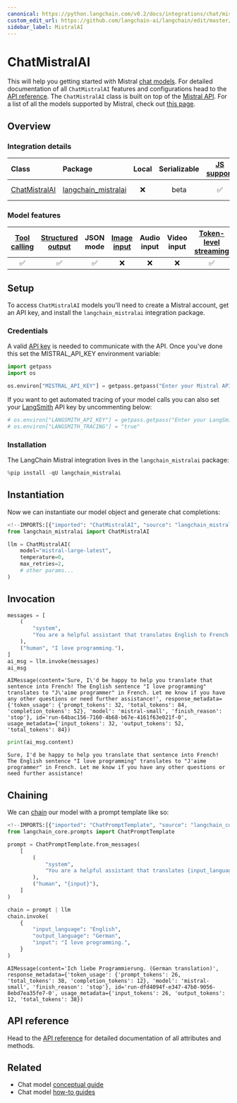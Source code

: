 ```yaml
---
canonical: https://python.langchain.com/v0.2/docs/integrations/chat/mistralai/
custom_edit_url: https://github.com/langchain-ai/langchain/edit/master/docs/docs/integrations/chat/mistralai.ipynb
sidebar_label: MistralAI
---
```


# ChatMistralAI

This will help you getting started with Mistral [chat models](/docs/concepts/#chat-models). For detailed documentation of all `ChatMistralAI` features and configurations head to the [API reference](https://api.python.langchain.com/en/latest/chat_models/langchain_mistralai.chat_models.ChatMistralAI.html). The `ChatMistralAI` class is built on top of the [Mistral API](https://docs.mistral.ai/api/). For a list of all the models supported by Mistral, check out [this page](https://docs.mistral.ai/getting-started/models/).

## Overview
### Integration details

| Class | Package | Local | Serializable | [JS support](https://js.langchain.com/v0.2/docs/integrations/chat/mistral) | Package downloads | Package latest |
| :--- | :--- | :---: | :---: |  :---: | :---: | :---: |
| [ChatMistralAI](https://api.python.langchain.com/en/latest/chat_models/langchain_mistralai.chat_models.ChatMistralAI.html) | [langchain_mistralai](https://api.python.langchain.com/en/latest/mistralai_api_reference.html) | ❌ | beta | ✅ | ![PyPI - Downloads](https://img.shields.io/pypi/dm/langchain_mistralai?style=flat-square&label=%20) | ![PyPI - Version](https://img.shields.io/pypi/v/langchain_mistralai?style=flat-square&label=%20) |

### Model features
| [Tool calling](/docs/how_to/tool_calling) | [Structured output](/docs/how_to/structured_output/) | JSON mode | [Image input](/docs/how_to/multimodal_inputs/) | Audio input | Video input | [Token-level streaming](/docs/how_to/chat_streaming/) | Native async | [Token usage](/docs/how_to/chat_token_usage_tracking/) | [Logprobs](/docs/how_to/logprobs/) |
| :---: | :---: | :---: | :---: |  :---: | :---: | :---: | :---: | :---: | :---: |
| ✅ | ✅ | ✅ | ❌ | ❌ | ❌ | ✅ | ✅ | ✅ | ❌ | 

## Setup


To access `ChatMistralAI` models you'll need to create a Mistral account, get an API key, and install the `langchain_mistralai` integration package.

### Credentials


A valid [API key](https://console.mistral.ai/users/api-keys/) is needed to communicate with the API. Once you've done this set the MISTRAL_API_KEY environment variable:


```python
import getpass
import os

os.environ["MISTRAL_API_KEY"] = getpass.getpass("Enter your Mistral API key: ")
```

If you want to get automated tracing of your model calls you can also set your [LangSmith](https://docs.smith.langchain.com/) API key by uncommenting below:


```python
# os.environ["LANGSMITH_API_KEY"] = getpass.getpass("Enter your LangSmith API key: ")
# os.environ["LANGSMITH_TRACING"] = "true"
```

### Installation

The LangChain Mistral integration lives in the `langchain_mistralai` package:


```python
%pip install -qU langchain_mistralai
```

## Instantiation

Now we can instantiate our model object and generate chat completions:


```python
<!--IMPORTS:[{"imported": "ChatMistralAI", "source": "langchain_mistralai", "docs": "https://api.python.langchain.com/en/latest/chat_models/langchain_mistralai.chat_models.ChatMistralAI.html", "title": "ChatMistralAI"}]-->
from langchain_mistralai import ChatMistralAI

llm = ChatMistralAI(
    model="mistral-large-latest",
    temperature=0,
    max_retries=2,
    # other params...
)
```

## Invocation


```python
messages = [
    (
        "system",
        "You are a helpful assistant that translates English to French. Translate the user sentence.",
    ),
    ("human", "I love programming."),
]
ai_msg = llm.invoke(messages)
ai_msg
```



```output
AIMessage(content='Sure, I\'d be happy to help you translate that sentence into French! The English sentence "I love programming" translates to "J\'aime programmer" in French. Let me know if you have any other questions or need further assistance!', response_metadata={'token_usage': {'prompt_tokens': 32, 'total_tokens': 84, 'completion_tokens': 52}, 'model': 'mistral-small', 'finish_reason': 'stop'}, id='run-64bac156-7160-4b68-b67e-4161f63e021f-0', usage_metadata={'input_tokens': 32, 'output_tokens': 52, 'total_tokens': 84})
```



```python
print(ai_msg.content)
```
```output
Sure, I'd be happy to help you translate that sentence into French! The English sentence "I love programming" translates to "J'aime programmer" in French. Let me know if you have any other questions or need further assistance!
```
## Chaining

We can [chain](/docs/how_to/sequence/) our model with a prompt template like so:


```python
<!--IMPORTS:[{"imported": "ChatPromptTemplate", "source": "langchain_core.prompts", "docs": "https://api.python.langchain.com/en/latest/prompts/langchain_core.prompts.chat.ChatPromptTemplate.html", "title": "ChatMistralAI"}]-->
from langchain_core.prompts import ChatPromptTemplate

prompt = ChatPromptTemplate.from_messages(
    [
        (
            "system",
            "You are a helpful assistant that translates {input_language} to {output_language}.",
        ),
        ("human", "{input}"),
    ]
)

chain = prompt | llm
chain.invoke(
    {
        "input_language": "English",
        "output_language": "German",
        "input": "I love programming.",
    }
)
```



```output
AIMessage(content='Ich liebe Programmierung. (German translation)', response_metadata={'token_usage': {'prompt_tokens': 26, 'total_tokens': 38, 'completion_tokens': 12}, 'model': 'mistral-small', 'finish_reason': 'stop'}, id='run-dfd4094f-e347-47b0-9056-8ebd7ea35fe7-0', usage_metadata={'input_tokens': 26, 'output_tokens': 12, 'total_tokens': 38})
```


## API reference

Head to the [API reference](https://api.python.langchain.com/en/latest/chat_models/langchain_mistralai.chat_models.ChatMistralAI.html) for detailed documentation of all attributes and methods.


## Related

- Chat model [conceptual guide](/docs/concepts/#chat-models)
- Chat model [how-to guides](/docs/how_to/#chat-models)